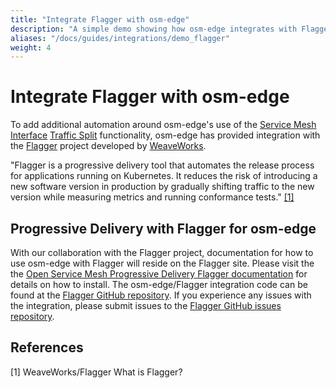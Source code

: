 ```yaml
---
title: "Integrate Flagger with osm-edge"
description: "A simple demo showing how osm-edge integrates with Flagger"
aliases: "/docs/guides/integrations/demo_flagger"
weight: 4
---
```


# Integrate Flagger with osm-edge

To add additional automation around osm-edge's use of the [Service Mesh Interface](smi-spec.io) [Traffic Split](https://github.com/servicemeshinterface/smi-spec/blob/v0.6.0/apis/traffic-split/v1alpha4/traffic-split.md) functionality, osm-edge has provided integration with the [Flagger](https://www.weave.works/oss/flagger/) project developed by [WeaveWorks](https://www.weave.works/).

"Flagger is a progressive delivery tool that automates the release process for applications running on Kubernetes. It reduces the risk of introducing a new software version in production by gradually shifting traffic to the new version while measuring metrics and running conformance tests." [[1]](#1)

## Progressive Delivery with Flagger for osm-edge

With our collaboration with the Flagger project, documentation for how to use osm-edge with Flagger will reside on the Flagger site. Please visit the the [Open Service Mesh Progressive Delivery Flagger documentation](https://docs.flagger.app/tutorials/osm-progressive-delivery) for details on how to install. The osm-edge/Flagger integration code can be found at the [Flagger GitHub repository](https://github.com/fluxcd/flagger). If you experience any issues with the integration, please submit issues to the [Flagger GitHub issues repository](https://github.com/fluxcd/flagger/issues).

## References

<a id="1">[1]</a>
WeaveWorks/Flagger
What is Flagger?
